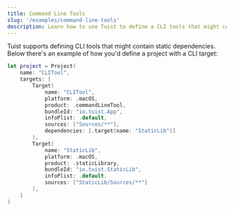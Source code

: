 ```yaml
---
title: Command Line Tools
slug: '/examples/command-line-tools'
description: Learn how to use Tuist to define a CLI tools that might contain static dependencies.
---
```


Tuist supports defining CLI tools that might contain static dependencies. Below there's an example of how you'd define a project with a CLI target:

```swift
let project = Project(
    name: "CLITool",
    targets: [
        Target(
            name: "CLITool",
            platform: .macOS,
            product: .commandLineTool,
            bundleId: "io.tuist.App",
            infoPlist: .default,
            sources: ["Sources/**"],
            dependencies: [.target(name: "StaticLib")]
        ),
        Target(
            name: "StaticLib",
            platform: .macOS,
            product: .staticLibrary,
            bundleId: "io.tuist.StaticLib",
            infoPlist: .default,
            sources: ["StaticLib/Sources/**"]
        ),
    ]
)
```
